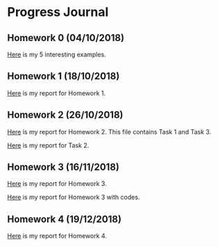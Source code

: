# Progress Journal

## Homework 0 (04/10/2018)

[Here](files/elifkonyar_homework_0.html) is my 5 interesting examples.

## Homework 1 (18/10/2018)

[Here](files/IE582_HW1.html) is my report for Homework 1.

## Homework 2 (26/10/2018)

[Here](files/IE582_HW2.html) is my report for Homework 2. This file contains Task 1 and Task 3.

[Here](files/IE582_HW2_PART2.html) is my report for Task 2.

## Homework 3 (16/11/2018)

[Here](files/IE582_HW3.html) is my report for Homework 3.

[Here](files/IE582_HW3_kodlu.html) is my report for Homework 3 with codes. 

## Homework 4 (19/12/2018)

[Here](files/IE582_HW4.html) is my report for Homework 4.
